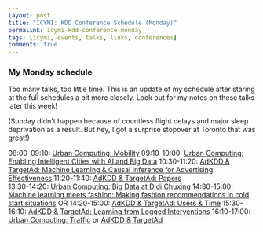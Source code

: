 ```yaml
---
layout: post
title: "ICYMI: KDD Conference Schedule (Monday)"
permalink: icymi-kdd-conference-monday
tags: [icymi, events, talks, links, conferences]
comments: true
---
```


### My Monday schedule

Too many talks, too little time. This is an update of my schedule after staring at the full schedules a bit more closely. Look out for my notes on these talks later this week!

(Sunday didn't happen because of countless flight delays and major sleep deprivation as a result. But hey, I got a surprise stopover at Toronto that was great!)

08:00-09:10: [Urban Computing: Mobility](http://urbcomp.ist.psu.edu/2017/)
09:10-10:00: [Urban Computing: Enabling Intelligent Cities with AI and Big Data](http://urbcomp.ist.psu.edu/2017/)
10:30-11:20: [AdKDD & TargetAd: Machine Learning & Causal Inference for Advertising Effectiveness](https://adkdd17.wixsite.com/adkddtargetad2017)
11:20-11:40: [AdKDD & TargetAd: Papers](https://adkdd17.wixsite.com/adkddtargetad2017)  
13:30-14:20: [Urban Computing: Big Data at Didi Chuxing](http://www.yelab.net/)
14:30-15:00: [Machine learning meets fashion: Making fashion recommendations in cold start situations](https://kddfashion2017.mybluemix.net)
OR 14:20-15:00: [AdKDD & TargetAd: Users & Time](https://adkdd17.wixsite.com/adkddtargetad2017)
15:30-16:10: [AdKDD & TargetAd: Learning from Logged Interventions](https://adkdd17.wixsite.com/adkddtargetad2017)
16:10-17:00: [Urban Computing: Traffic](http://urbcomp.ist.psu.edu/2017/) or [AdKDD & TargetAd](https://adkdd17.wixsite.com/adkddtargetad2017)

